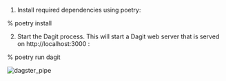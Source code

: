 1. Install required dependencies using poetry:

% poetry install

2. Start the Dagit process. This will start a Dagit web server that is served on http://localhost:3000 :

% poetry run dagit


![dagster_pipe](https://user-images.githubusercontent.com/80683477/217897075-434952d7-fc3e-46f5-99b7-4de0f3c010ee.jpg)
